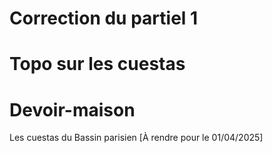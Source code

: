 # Correction du partiel 1

# Topo sur les cuestas

# Devoir-maison

Les cuestas du Bassin parisien [À rendre pour le 01/04/2025]
